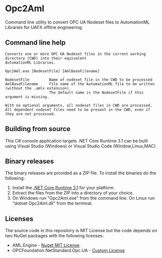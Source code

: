 # Opc2Aml

Command line utility to convert OPC UA Nodeset files to AutomationML Libraries for UAFX offline engineering.

## Command line help

```
Converts one or more OPC UA Nodeset files in the current working directory (CWD) into their equivalent
AutomationML Libraries.

Opc2Aml.exe [NodesetFile] [AmlBaseFilename]

NodesetFile         Name of nodeset file in the CWD to be processed
AmlBaseFilename     File name of the AutomationML file to be written (without the .amlx extension).
                    The default name is the NodesetFile if this argument is missing.

With no optional arguments, all nodeset files in CWD are processed.
All dependent nodeset files need to be present in the CWD, even if they are not processed.
```

## Building from source

This C# console application targets .NET Core Runtime 3.1 can be built using Visual Studio (Windows) or Visual Studio Code (Window,Linux,MAC).

## Binary releases

The binary releases are provided as a ZIP file. To install the binaries do the following:

1. Install the [.NET Core Runtime 3.1](https://dotnet.microsoft.com/download/dotnet/3.1) for your platform.
2. Extract the files from the ZIP into a directory of your choice.
3. On Windows run "Opc2Aml.exe" from the command line.  On Linux run "dotnet Opc2Aml.dll" from the terminal.

## Licenses

The source code in this repository is MIT License but the code depends on two NuGet packages with the following licenses:

- AML.Engine -  [Nuget MIT License](https://licenses.nuget.org/MIT).
- OPCFoundation.NetStandard.Opc.UA - [Custom License](https://www.nuget.org/packages/OPCFoundation.NetStandard.Opc.Ua/1.4.367.42/license)
